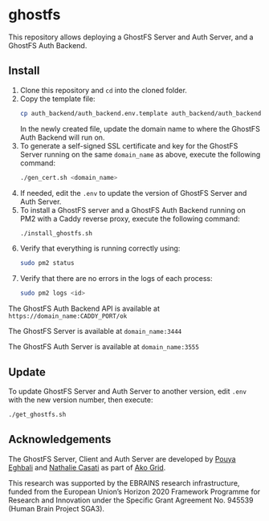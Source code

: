 # ghostfs
This repository allows deploying a GhostFS Server and Auth Server, and a GhostFS Auth Backend.

## Install
1. Clone this repository and `cd` into the cloned folder.
2. Copy the template file:
   ```bash
   cp auth_backend/auth_backend.env.template auth_backend/auth_backend.env
   ```
   In the newly created file, update the domain name to where the GhostFS Auth Backend will run on.
3. To generate a self-signed SSL certificate and key for the GhostFS Server running on the same `domain_name` as above, execute the following command:
    ```bash
    ./gen_cert.sh <domain_name>
    ```
4. If needed, edit the `.env` to update the version of GhostFS Server and Auth Server.
5. To install a GhostFS server and a GhostFS Auth Backend running on PM2 with a Caddy reverse proxy, execute the following command:
    ```bash
    ./install_ghostfs.sh
    ```
6. Verify that everything is running correctly using:
    ```bash
    sudo pm2 status
    ```
7. Verify that there are no errors in the logs of each process:
     ```bash
     sudo pm2 logs <id>
     ```
     
The GhostFS Auth Backend API is available at `https://domain_name:CADDY_PORT/ok`

The GhostFS Server is available at `domain_name:3444`

The GhostFS Auth Server is available at `domain_name:3555`

## Update

To update GhostFS Server and Auth Server to another version, edit `.env` with the new version number, then execute:
```bash
./get_ghostfs.sh
```

## Acknowledgements

The GhostFS Server, Client and Auth Server are developed by [Pouya Eghbali](https://github.com/pouya-eghbali) and [Nathalie Casati](https://github.com/idmple) as part of [Ako Grid](https://akogrid.com).

This research was supported by the EBRAINS research infrastructure, funded from the European Union’s Horizon 2020 Framework Programme for Research and Innovation under the Specific Grant Agreement No. 945539 (Human Brain Project SGA3).
